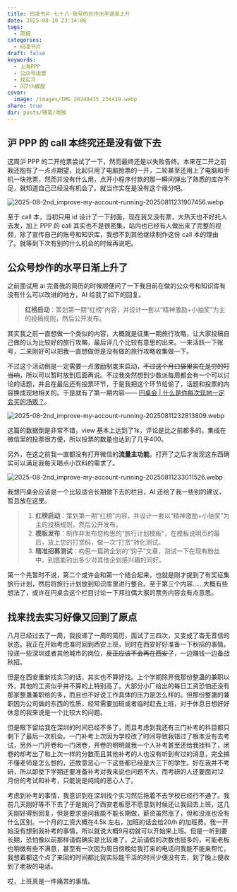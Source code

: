 ```yaml
---
title: 码凌书片·七十八·账号的炒作水平逐渐上升
date: 2025-08-10 23:14:06
tags:
  - 周报
categories:
  - 码凌书片
draft: false
keywords:
  - 上海PPP
  - 公众号运营
  - 找实习
  - 闪7th螺旋
cover:
  image: /images/IMG_20240415_234419.webp
share: true
dir: posts/随笔/周报
---
```


## 沪 PPP 的 call 本终究还是没有做下去

这周沪 PPP 的二开抢票尝试了一下，然而最终还是以失败告终。本来在二开之前我还抱有了一点点期望，比起只用了电脑抢票的一开，二轮甚至还用上了电脑和手机一块抢票，然而并没有什么用，点开小程序付款的那一瞬间弹出了熟悉的库存不足，就知道自己已经没有机会了。就当作实在是没有这个缘分吧。

![2025-08-2nd_improve-my-account-running-20250811231907456.webp](/images/2025-08-2nd_improve-my-account-running-20250811231907456.webp)

至于 call 本，当初只用 id 设计了一下封面，现在我又没有票，大热天也不好托人去发，加上 PPP 的 call 其实也不是很密集，站内也已经有人做出来了完整的视频，除了宣传自己的账号和知识库，我想不到其他继续制作这份 call 本的理由了。就等到下次有别的什么机会的时候再说吧。

## 公众号炒作的水平日渐上升了

之前面试用 ai 完善我的简历的时候顺便问了一下我目前在做的公众号和知识库有没有什么可以改进的地方，AI 给我了如下的回复。

> **红榜启动**：策划第一期“红榜”内容，并设计一套以“精神激励+小抽奖”为主的投稿规则，然后公开发布。

其实我之前一直想做一个类似的内容，大概就是征集一期旅行攻略，让大家投稿自己做的认为比较好的旅行攻略，最后评几个比较有意思的出来。一来活跃一下账号，二来刚好可以把我一直想做但是没有做的旅行攻略收集做一下。

不过这个活动倒是一定需要一点激励制度来启动，~~不过这个月口袋里实在是穷的叮当响~~，所以可以暂时放到后面再说。不过我突然想到少数派每周都会有一个可以讨论的话题，并且在最后还有投票环节，于是我把这个环节给偷了，话题和投票的内容换成现地相关的。于是就有了第一期内容—— [円桌会 | 什么是你每次现地一定会买的场贩？](https://mp.weixin.qq.com/s/QWFz3CeqKnrIEYEK1BKcdQ)。

![2025-08-2nd_improve-my-account-running-20250811232813809.webp](/images/2025-08-2nd_improve-my-account-running-20250811232813809.webp)

这篇的数据倒是非常不错，view 基本上达到了1k，评论是比之前都多的。集成在微信里的投票很方便，所以投票的数量也达到了几乎400。

另外，在这之前我一直都没有打开微信的**流量主功能**。打开了之后才发现这东西确实可以满足我每天喝点小饮料的需求了。

![2025-08-2nd_improve-my-account-running-20250811233011526.webp](/images/2025-08-2nd_improve-my-account-running-20250811233011526.webp)

我想円桌会应该是一个比较适合长期做下去的栏目，AI 还给了我一些别的建议，暂且放在这里。

> 1. **红榜启动**：策划第一期“红榜”内容，并设计一套以“精神激励+小抽奖”为主的投稿规则，然后公开发布。  
> 2. **模板发布**：制作并发布您构思的“旅行计划模板”，在模板说明页的最后，放上您的打赏码，做一次“打赏”转化测试。  
> 3. **精准招募测试**：构思一篇跨企划的“钩子”文章，测试一下在现有粉丝中，到底能钓出多少对其他企划感兴趣的同好。

第一个先暂时不说，第二个或许会和第一个结合起来，也就是刚才提到了有奖征集旅行计划，然后将旅行计划放到知识库里进行整合。至于第三个内容……大概有些想法了，或许在円桌会这个栏目讨论一下邦拉偶大家的票务内容会有点意思。

## 找来找去实习好像又回到了原点

八月已经过去了一周，我投递了一周的简历，面试了三四次，又变成了杳无音信的状态。我正在开始考虑准时回到西安上班，同时在西安好好准备一下秋招的事情。投递一些深圳或者其他城市的岗位，~~反正应该不会再在西安了~~，一边赚钱一边备战秋招。

但是在西安重新找实习的话，其实也不算好找。上个学期除开我那份整蛊的兼职以外，其他的工资似乎并不算的上特别高了。大部分小厂给出的每日工资恐怕还没有那家整蛊兼职给的多，而且也不好说工作具体的压力是怎么样的。但那份整蛊的兼职因为公司做的东西的性质，经常需要加班或者临时赶去上班，对于休息日想好好休息的我来说是一个比较大的问题。

但是眼下留给我在深圳的时间已经不多了，而且考虑到我还有三门补考的科目都只剩下了最后一次机会。一门补考上次因为学校改了时间导致我错过了根本没有去考试，另外一门开卷和一门闭卷，开卷的明明就我一个人补考甚至还给我挂科了，闭卷的却考出了和上次一样的分数而且其他补考的人也没有听到有过的消息，完全搞不懂老师是怎么想的，还故意恶心一下这些都已经是大三下的学生。好在我并不考研，所以即使下学期还要准备补考对我来说也问题不大，而考研的人还要面对12月份的考试和补考，只能说是纯纯的恶心人了。

考虑到补考的事情，我意识到在深圳找个实习然后拖着不去学校已经行不通了。我前几天刚好等不下去了于是就问了西安老板愿不愿意到时候还让我回去上班，这几天刚好得到回复，但是要求是问我能不能长期做，薪资虽然涨了，但和没涨也没有什么区别。一个月的工资大概在4.5k 左右，加班的话会给20/h 的加班费。我一开始没有想到我补考的事情，所以就说大概9月初就可以开始来上班。但是一听到要长期，恐怕像以前那样请假确实是比较难了。之前请假的次数也挺多的，可能老板也稍微有些不满意，甚至有一次因为周日傍晚给我打来的电话问我能不能来帮忙，我想着都这个点了来回的时间都比我实际能干活的时间少便没有去，到了晚上便收到了老板的电话。

哎，上班真是一件痛苦的事情。